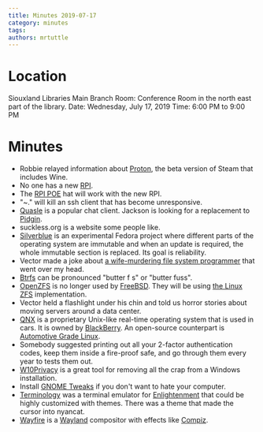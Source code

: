 ```yaml
---
title: Minutes 2019-07-17
category: minutes
tags:
authors: mrtuttle
---
```


Location
========

Siouxland Libraries Main Branch
Room: Conference Room in the north east part of the library.
Date: Wednesday, July 17, 2019
Time: 6:00 PM to 9:00 PM

Minutes
=======

* Robbie relayed information about [Proton](), the beta version of Steam that includes Wine.
* No one has a new [RPI](https://www.raspberrypi.org/products/raspberry-pi-4-model-b/).
* The [RPI POE](https://www.raspberrypi.org/blog/introducing-power-over-ethernet-poe-hat/) hat will work with the new RPI.
* "<enter>~." will kill an ssh client that has become unresponsive.
* [Quasle](https://quassel-irc.org/) is a popular chat client.  Jackson is looking for a replacement to [Pidgin](https://pidgin.im/).
* suckless.org is a website some people like.
* [Silverblue](https://silverblue.fedoraproject.org/) is an experimental Fedora project where different parts of the operating system are immutable and when an update is required, the whole immutable section is replaced.  Its goal is reliability.
* Vector made a joke about [a wife-murdering file system programmer](https://en.wikipedia.org/wiki/Hans_Reiser) that went over my head.
* [Btrfs](https://btrfs.wiki.kernel.org/index.php/Main_Page) can be pronounced "butter f s" or "butter fuss".
* [OpenZFS](http://www.open-zfs.org/wiki/Main_Page) is no longer used by [FreeBSD](https://www.freebsd.org/).  They will be using [the Linux ZFS](https://zfsonlinux.org/) implementation.
* Vector held a flashlight under his chin and told us horror stories about moving servers around a data center.
* [QNX](https://www.qnx.com/) is a proprietary Unix-like real-time operating system that is used in cars.  It is owned by [BlackBerry](https://www.blackberry.com/).  An open-source counterpart is [Automotive Grade Linux](https://www.automotivelinux.org/).
* Somebody suggested printing out all your 2-factor authentication codes, keep them inside a fire-proof safe, and go through them every year to tests them out.
* [W10Privacy](https://www.w10privacy.de/english-home/) is a great tool for removing all the crap from a Windows installation.
* Install [GNOME Tweaks](https://wiki.gnome.org/Apps/Tweaks) if you don't want to hate your computer.
* [Terminology](https://www.enlightenment.org/about-terminology.md) was a terminal emulator for [Enlightenment](https://www.enlightenment.org/) that could be highly customized with themes.  There was a theme that made the cursor into nyancat.
* [Wayfire](https://wayfire.org/) is a [Wayland](https://wayland.freedesktop.org/) compositor with effects like [Compiz](https://launchpad.net/compiz).
